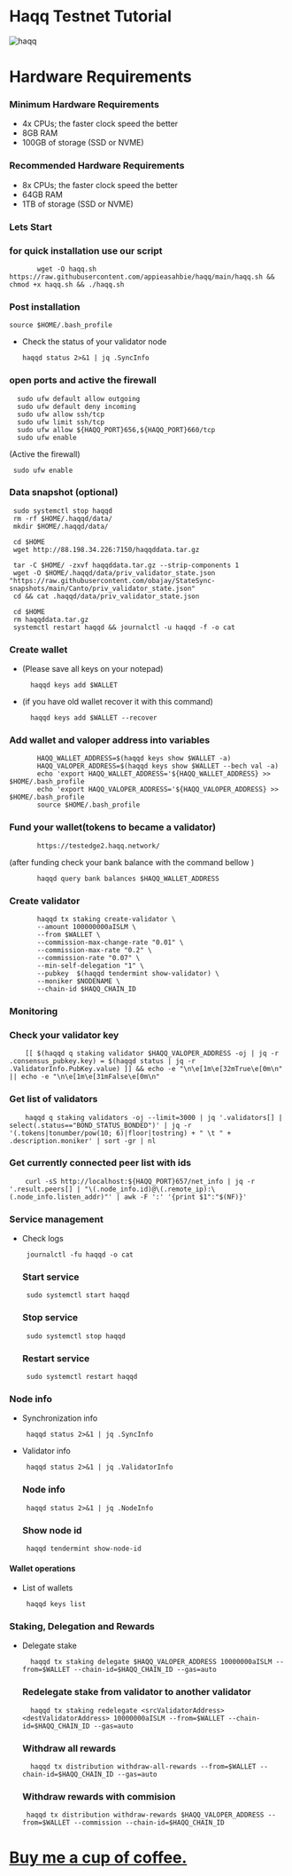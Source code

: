 # Haqq Testnet Tutorial 


![haqq](https://user-images.githubusercontent.com/108979536/196060554-89668464-d342-4258-b9cf-0c27d3af3f78.jpeg)



# Hardware Requirements
 
  ### Minimum Hardware Requirements
   + 4x CPUs; the faster clock speed the better
   + 8GB RAM
   + 100GB of storage (SSD or NVME)
   
 ###  Recommended Hardware Requirements
   + 8x CPUs; the faster clock speed the better
   + 64GB RAM
   + 1TB of storage (SSD or NVME)
   
### Lets Start

### for quick installation use our script

           wget -O haqq.sh https://raw.githubusercontent.com/appieasahbie/haqq/main/haqq.sh && chmod +x haqq.sh && ./haqq.sh


### Post installation
 
    source $HOME/.bash_profile
    
    
+ Check the status of your validator node

      haqqd status 2>&1 | jq .SyncInfo


### open ports and active the firewall

      sudo ufw default allow outgoing
      sudo ufw default deny incoming
      sudo ufw allow ssh/tcp
      sudo ufw limit ssh/tcp
      sudo ufw allow ${HAQQ_PORT}656,${HAQQ_PORT}660/tcp
      sudo ufw enable
      
 (Active the firewall)
 
     sudo ufw enable 
     
###   Data snapshot (optional)

     
     sudo systemctl stop haqqd
     rm -rf $HOME/.haqqd/data/
     mkdir $HOME/.haqqd/data/
    
     cd $HOME
     wget http://88.198.34.226:7150/haqqddata.tar.gz

     tar -C $HOME/ -zxvf haqqddata.tar.gz --strip-components 1
     wget -O $HOME/.haqqd/data/priv_validator_state.json "https://raw.githubusercontent.com/obajay/StateSync-snapshots/main/Canto/priv_validator_state.json"
     cd && cat .haqqd/data/priv_validator_state.json

     cd $HOME
     rm haqqddata.tar.gz
     systemctl restart haqqd && journalctl -u haqqd -f -o cat
     
###   Create wallet

   +  (Please save all keys on your notepad)
   
   
            haqqd keys add $WALLET
            
   +  (if you have old wallet recover it with this command)
   
   
            haqqd keys add $WALLET --recover
            
            
   ###   Add wallet and valoper address into variables 
   
           HAQQ_WALLET_ADDRESS=$(haqqd keys show $WALLET -a)
           HAQQ_VALOPER_ADDRESS=$(haqqd keys show $WALLET --bech val -a)
           echo 'export HAQQ_WALLET_ADDRESS='${HAQQ_WALLET_ADDRESS} >> $HOME/.bash_profile
           echo 'export HAQQ_VALOPER_ADDRESS='${HAQQ_VALOPER_ADDRESS} >> $HOME/.bash_profile
           source $HOME/.bash_profile
           
 ### Fund your wallet(tokens to became a validator)
 
 
           https://testedge2.haqq.network/

(after funding check your bank balance with the command bellow )


           haqqd query bank balances $HAQQ_WALLET_ADDRESS
           
           
 ### Create validator
 
 
           haqqd tx staking create-validator \
           --amount 100000000aISLM \
           --from $WALLET \
           --commission-max-change-rate "0.01" \
           --commission-max-rate "0.2" \
           --commission-rate "0.07" \
           --min-self-delegation "1" \
           --pubkey  $(haqqd tendermint show-validator) \
           --moniker $NODENAME \
           --chain-id $HAQQ_CHAIN_ID
           
           
 ###  Monitoring
    
    
   ### Check your validator key
   
        [[ $(haqqd q staking validator $HAQQ_VALOPER_ADDRESS -oj | jq -r .consensus_pubkey.key) = $(haqqd status | jq -r .ValidatorInfo.PubKey.value) ]] && echo -e "\n\e[1m\e[32mTrue\e[0m\n" || echo -e "\n\e[1m\e[31mFalse\e[0m\n"
        
   ### Get list of validators
   
        haqqd q staking validators -oj --limit=3000 | jq '.validators[] | select(.status=="BOND_STATUS_BONDED")' | jq -r '(.tokens|tonumber/pow(10; 6)|floor|tostring) + " \t " + .description.moniker' | sort -gr | nl
        
   ###  Get currently connected peer list with ids
   
        curl -sS http://localhost:${HAQQ_PORT}657/net_info | jq -r '.result.peers[] | "\(.node_info.id)@\(.remote_ip):\(.node_info.listen_addr)"' | awk -F ':' '{print $1":"$(NF)}'
        
 ###  Service management
   
   
   + Check logs

          journalctl -fu haqqd -o cat
          
          
      ### Start service

          sudo systemctl start haqqd
          
          
      ### Stop service

          sudo systemctl stop haqqd
          
          
      ### Restart service

          sudo systemctl restart haqqd
          
 ### Node info
      
   + Synchronization info


          haqqd status 2>&1 | jq .SyncInfo
      
      
   + Validator info
 
          haqqd status 2>&1 | jq .ValidatorInfo
          
          
      ### Node info

          haqqd status 2>&1 | jq .NodeInfo
          
          
      ### Show node id


          haqqd tendermint show-node-id
          
#### Wallet operations


   + List of wallets

          haqqd keys list




### Staking, Delegation and Rewards


  + Delegate stake

          haqqd tx staking delegate $HAQQ_VALOPER_ADDRESS 10000000aISLM --from=$WALLET --chain-id=$HAQQ_CHAIN_ID --gas=auto
          
          
     ### Redelegate stake from validator to another validator

          haqqd tx staking redelegate <srcValidatorAddress> <destValidatorAddress> 10000000aISLM --from=$WALLET --chain-id=$HAQQ_CHAIN_ID --gas=auto
          
          
     ### Withdraw all rewards

          haqqd tx distribution withdraw-all-rewards --from=$WALLET --chain-id=$HAQQ_CHAIN_ID --gas=auto
          
          
     ### Withdraw rewards with commision

         haqqd tx distribution withdraw-rewards $HAQQ_VALOPER_ADDRESS --from=$WALLET --commission --chain-id=$HAQQ_CHAIN_ID


# [Buy me a cup of coffee.](https://paypal.me/AbdelAkridi?country.x=NL&locale.x=en_US)            
